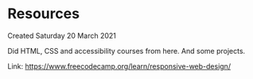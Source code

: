 # Resources
Created Saturday 20 March 2021

Did HTML, CSS and accessibility courses from here. And some projects.

Link: https://www.freecodecamp.org/learn/responsive-web-design/

